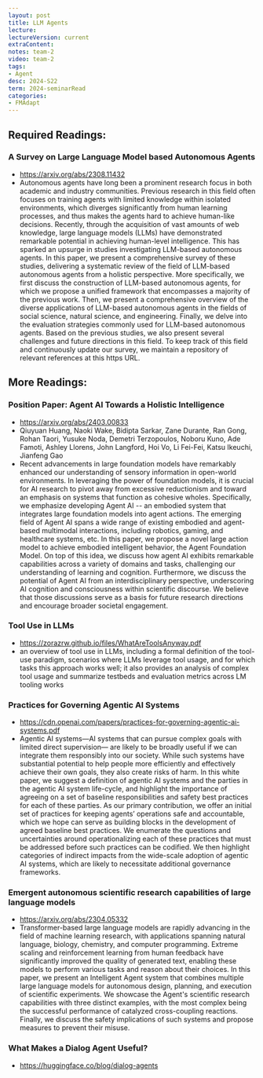 ```yaml
---
layout: post
title: LLM Agents  
lecture: 
lectureVersion: current
extraContent: 
notes: team-2
video: team-2
tags:
- Agent
desc: 2024-S22
term: 2024-seminarRead
categories:
- FMAdapt
---
```



## Required Readings: 

### A Survey on Large Language Model based Autonomous Agents
  + https://arxiv.org/abs/2308.11432
  + Autonomous agents have long been a prominent research focus in both academic and industry communities. Previous research in this field often focuses on training agents with limited knowledge within isolated environments, which diverges significantly from human learning processes, and thus makes the agents hard to achieve human-like decisions. Recently, through the acquisition of vast amounts of web knowledge, large language models (LLMs) have demonstrated remarkable potential in achieving human-level intelligence. This has sparked an upsurge in studies investigating LLM-based autonomous agents. In this paper, we present a comprehensive survey of these studies, delivering a systematic review of the field of LLM-based autonomous agents from a holistic perspective. More specifically, we first discuss the construction of LLM-based autonomous agents, for which we propose a unified framework that encompasses a majority of the previous work. Then, we present a comprehensive overview of the diverse applications of LLM-based autonomous agents in the fields of social science, natural science, and engineering. Finally, we delve into the evaluation strategies commonly used for LLM-based autonomous agents. Based on the previous studies, we also present several challenges and future directions in this field. To keep track of this field and continuously update our survey, we maintain a repository of relevant references at this https URL.

## More Readings: 


### Position Paper: Agent AI Towards a Holistic Intelligence
+ https://arxiv.org/abs/2403.00833
+ Qiuyuan Huang, Naoki Wake, Bidipta Sarkar, Zane Durante, Ran Gong, Rohan Taori, Yusuke Noda, Demetri Terzopoulos, Noboru Kuno, Ade Famoti, Ashley Llorens, John Langford, Hoi Vo, Li Fei-Fei, Katsu Ikeuchi, Jianfeng Gao
+ Recent advancements in large foundation models have remarkably enhanced our understanding of sensory information in open-world environments. In leveraging the power of foundation models, it is crucial for AI research to pivot away from excessive reductionism and toward an emphasis on systems that function as cohesive wholes. Specifically, we emphasize developing Agent AI -- an embodied system that integrates large foundation models into agent actions. The emerging field of Agent AI spans a wide range of existing embodied and agent-based multimodal interactions, including robotics, gaming, and healthcare systems, etc. In this paper, we propose a novel large action model to achieve embodied intelligent behavior, the Agent Foundation Model. On top of this idea, we discuss how agent AI exhibits remarkable capabilities across a variety of domains and tasks, challenging our understanding of learning and cognition. Furthermore, we discuss the potential of Agent AI from an interdisciplinary perspective, underscoring AI cognition and consciousness within scientific discourse. We believe that those discussions serve as a basis for future research directions and encourage broader societal engagement.


### Tool Use in LLMs 
+ https://zorazrw.github.io/files/WhatAreToolsAnyway.pdf
+ an overview of tool use in LLMs, including a formal definition of the tool-use paradigm, scenarios where LLMs leverage tool usage, and for which tasks this approach works well; it also provides an analysis of complex tool usage and summarize testbeds and evaluation metrics across LM tooling works



### Practices for Governing Agentic AI Systems
+ https://cdn.openai.com/papers/practices-for-governing-agentic-ai-systems.pdf
+ Agentic AI systems—AI systems that can pursue complex goals with limited direct supervision— are likely to be broadly useful if we can integrate them responsibly into our society. While such systems have substantial potential to help people more efficiently and effectively achieve their own goals, they also create risks of harm. In this white paper, we suggest a definition of agentic AI systems and the parties in the agentic AI system life-cycle, and highlight the importance of agreeing on a set of baseline responsibilities and safety best practices for each of these parties. As our primary contribution, we offer an initial set of practices for keeping agents’ operations safe and accountable, which we hope can serve as building blocks in the development of agreed baseline best practices. We enumerate the questions and uncertainties around operationalizing each of these practices that must be addressed before such practices can be codified. We then highlight categories of indirect impacts from the wide-scale adoption of agentic AI systems, which are likely to necessitate additional governance frameworks.



### Emergent autonomous scientific research capabilities of large language models
  + https://arxiv.org/abs/2304.05332
  + Transformer-based large language models are rapidly advancing in the field of machine learning research, with applications spanning natural language, biology, chemistry, and computer programming. Extreme scaling and reinforcement learning from human feedback have significantly improved the quality of generated text, enabling these models to perform various tasks and reason about their choices. In this paper, we present an Intelligent Agent system that combines multiple large language models for autonomous design, planning, and execution of scientific experiments. We showcase the Agent's scientific research capabilities with three distinct examples, with the most complex being the successful performance of catalyzed cross-coupling reactions. Finally, we discuss the safety implications of such systems and propose measures to prevent their misuse.


  
###   What Makes a Dialog Agent Useful?
+  https://huggingface.co/blog/dialog-agents

